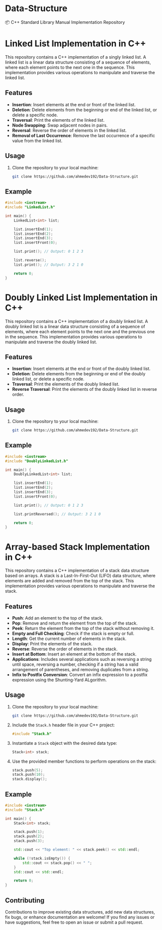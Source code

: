 # Data-Structure
📦 C++ Standard Library Manual Implementation Repository


# Linked List Implementation in C++

This repository contains a C++ implementation of a singly linked list. A linked list is a linear data structure consisting of a sequence of elements, where each element points to the next one in the sequence. This implementation provides various operations to manipulate and traverse the linked list.

## Features

- **Insertion**: Insert elements at the end or front of the linked list.
- **Deletion**: Delete elements from the beginning or end of the linked list, or delete a specific node.
- **Traversal**: Print the elements of the linked list.
- **Node Swapping**: Swap adjacent nodes in pairs.
- **Reversal**: Reverse the order of elements in the linked list.
- **Removal of Last Occurrence**: Remove the last occurrence of a specific value from the linked list.

## Usage

1. Clone the repository to your local machine:

    ```bash
    git clone https://github.com/ahmedev192/Data-Structure.git
    ```


## Example

```cpp
#include <iostream>
#include "LinkedList.h"

int main() {
    LinkedList<int> list;

    list.insertEnd(1);
    list.insertEnd(2);
    list.insertEnd(3);
    list.insertFront(0);

    list.print(); // Output: 0 1 2 3

    list.reverse();
    list.print(); // Output: 3 2 1 0

    return 0;
}

```

# Doubly Linked List Implementation in C++

This repository contains a C++ implementation of a doubly linked list. A doubly linked list is a linear data structure consisting of a sequence of elements, where each element points to the next one and the previous one in the sequence. This implementation provides various operations to manipulate and traverse the doubly linked list.

## Features

- **Insertion**: Insert elements at the end or front of the doubly linked list.
- **Deletion**: Delete elements from the beginning or end of the doubly linked list, or delete a specific node.
- **Traversal**: Print the elements of the doubly linked list.
- **Reverse Traversal**: Print the elements of the doubly linked list in reverse order.

## Usage

1. Clone the repository to your local machine:

    ```bash
    git clone https://github.com/ahmedev192/Data-Structure.git
    ```

## Example

```cpp
#include <iostream>
#include "DoublyLinkedList.h"

int main() {
    DoublyLinkedList<int> list;

    list.insertEnd(1);
    list.insertEnd(2);
    list.insertEnd(3);
    list.insertFront(0);

    list.print(); // Output: 0 1 2 3

    list.printReversed(); // Output: 3 2 1 0

    return 0;
}

```



# Array-based Stack Implementation in C++

This repository contains a C++ implementation of a stack data structure based on arrays. A stack is a Last-In-First-Out (LIFO) data structure, where elements are added and removed from the top of the stack. This implementation provides various operations to manipulate and traverse the stack.

## Features

- **Push**: Add an element to the top of the stack.
- **Pop**: Remove and return the element from the top of the stack.
- **Peek**: Return the element from the top of the stack without removing it.
- **Empty and Full Checking**: Check if the stack is empty or full.
- **Length**: Get the current number of elements in the stack.
- **Display**: Print the elements of the stack.
- **Reverse**: Reverse the order of elements in the stack.
- **Insert at Bottom**: Insert an element at the bottom of the stack.
- **Applications**: Includes several applications such as reversing a string until space, reversing a number, checking if a string has a valid arrangement of parentheses, and removing duplicates from a string.
- **Infix to Postfix Conversion**: Convert an infix expression to a postfix expression using the Shunting-Yard ALgorithm.

## Usage

1. Clone the repository to your local machine:

    ```bash
    git clone https://github.com/ahmedev192/Data-Structure.git
    ```

2. Include the `Stack.h` header file in your C++ project:

    ```cpp
    #include "Stack.h"
    ```

3. Instantiate a `Stack` object with the desired data type:

    ```cpp
    Stack<int> stack;
    ```

4. Use the provided member functions to perform operations on the stack:

    ```cpp
    stack.push(5);
    stack.push(10);
    stack.display();
    ```

## Example

```cpp
#include <iostream>
#include "Stack.h"

int main() {
    Stack<int> stack;

    stack.push(1);
    stack.push(2);
    stack.push(3);

    std::cout << "Top element: " << stack.peek() << std::endl;

    while (!stack.isEmpty()) {
        std::cout << stack.pop() << " ";
    }
    std::cout << std::endl;

    return 0;
}

```





## Contributing

Contributions to improve existing data structures, add new data structures, fix bugs, or enhance documentation are welcome! If you find any issues or have suggestions, feel free to open an issue or submit a pull request.



